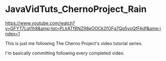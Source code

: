 # JavaVidTuts_ChernoProject_Rain
https://www.youtube.com/watch?v=GFYT7Lqt1h8&amp;list=PLlrATfBNZ98eOOCk2fOFg7Qg5yoQfFAdf&amp;index=1

This is just me following The Cherno Project's video tutorial series. 

I'm basically committing following every completed video.
